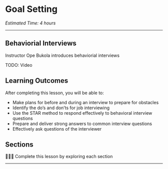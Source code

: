 
# Goal Setting
*Estimated Time: 4 hours*

---

## Behaviorial Interviews
<aside>
  Instructor Ope Bukola introduces behaviorial interviews
</aside>

TODO: Video

## **Learning Outcomes**

After completing this lesson, you will be able to:

- Make plans for before and during an interview to prepare for obstacles
- Identify the do’s and don’ts for job interviewing 
- Use the STAR method to respond effectively to behavioral interview questions
- Prepare and deliver strong answers to common interview questions
- Effectively ask questions of the interviewer


## Sections

<aside>

👩🏿‍🏫 Complete this lesson by exploring each section

</aside>

---
